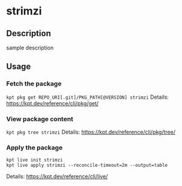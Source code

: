 # strimzi

## Description
sample description

## Usage

### Fetch the package
`kpt pkg get REPO_URI[.git]/PKG_PATH[@VERSION] strimzi`
Details: https://kpt.dev/reference/cli/pkg/get/

### View package content
`kpt pkg tree strimzi`
Details: https://kpt.dev/reference/cli/pkg/tree/

### Apply the package
```
kpt live init strimzi
kpt live apply strimzi --reconcile-timeout=2m --output=table
```
Details: https://kpt.dev/reference/cli/live/
